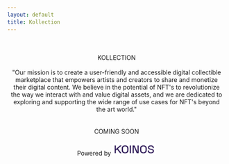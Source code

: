 ```yaml
---
layout: default
title: Kollection
---
```


<center>
<br><br>
<span class="heading-text">KOLLECTION</span><br><br>
<div style="max-width: 500px;margin: auto;">
<span class="mission-text">"Our mission is to create a user-friendly and accessible digital collectible marketplace that empowers artists and creators to share and monetize their digital content. We believe in the potential of NFT's to revolutionize the way we interact with and value digital assets, and we are dedicated to exploring and supporting the wide range of use cases for NFT's beyond the art world."</span></div><br><br>
<span class="coming-soon-text">COMING SOON</span><br><br>
<div class="powered-by-box">
<span class="powered-by-text">Powered by </span>
<img style="width:100px;" src="/assets/images/koinos-logo-no-mark-dark.png" />
</div><br><br>
</center>
